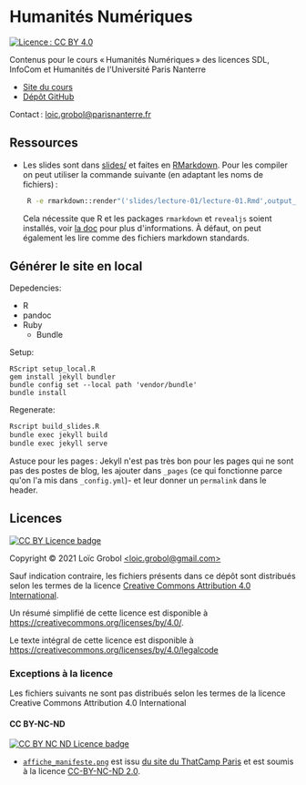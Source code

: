 [comment]: <> "LTeX: language=fr"
<!-- markdownlint-disable MD003 MD025 MD033 -->

Humanités Numériques
====================

[![Licence : CC BY 4.0](https://licensebuttons.net/l/by/4.0/80x15.png)](https://creativecommons.org/licenses/by/4.0/)

Contenus pour le cours « Humanités Numériques » des licences SDL, InfoCom et Humanités de
l'Université Paris Nanterre

- [Site du cours](https://loicgrobol.github.io/intro-humnum/)
- [Dépôt GitHub](https://github.com/LoicGrobol/intro-humnum)

Contact : [<loic.grobol@parisnanterre.fr>](mailto:loic.grobol@parisnanterre.fr)

## Ressources

- Les slides sont dans [slides/](slides) et faites en
  [RMarkdown](https://bookdown.org/yihui/rmarkdown). Pour les compiler on peut utiliser la commande
  suivante (en adaptant les noms de fichiers) :

  ```sh
   R -e rmarkdown::render"('slides/lecture-01/lecture-01.Rmd',output_file='lecture-01.html')"
   ```

  Cela nécessite que R et les packages `rmarkdown` et `revealjs` soient installés, voir [la
  doc](https://bookdown.org/yihui/rmarkdown/compile.html) pour plus d'informations. À défaut, on
  peut également les lire comme des fichiers markdown standards.

## Générer le site en local

Depedencies:

- R
- pandoc
- Ruby
  - Bundle

Setup:

```console
RScript setup_local.R
gem install jekyll bundler
bundle config set --local path 'vendor/bundle'
bundle install
```

Regenerate:

```bash
Rscript build_slides.R
bundle exec jekyll build
bundle exec jekyll serve
```

Astuce pour les pages : Jekyll n'est pas très bon pour les pages qui ne sont pas des postes de blog,
les ajouter dans `_pages` (ce qui fonctionne parce qu'on l'a mis dans `_config.yml`)- et leur donner
un `permalink` dans le header.

## Licences

[![CC BY Licence badge](https://i.creativecommons.org/l/by/4.0/88x31.png)](http://creativecommons.org/licenses/by/4.0/)

Copyright © 2021 Loïc Grobol [\<loic.grobol@gmail.com\>](mailto:loic.grobol@gmail.com)

Sauf indication contraire, les fichiers présents dans ce dépôt sont distribués selon les termes de
la licence [Creative Commons Attribution 4.0
International](https://creativecommons.org/licenses/by/4.0/).

Un résumé simplifié de cette licence est disponible à <https://creativecommons.org/licenses/by/4.0/>.

Le texte intégral de cette licence est disponible à
<https://creativecommons.org/licenses/by/4.0/legalcode>

### Exceptions à la licence

Les fichiers suivants ne sont pas distribués selon les termes de la licence Creative Commons
Attribution 4.0 International

#### CC BY-NC-ND

[![CC BY NC ND Licence badge](https://i.creativecommons.org/l/by-nc-nd/4.0/88x31.png)](http://creativecommons.org/licenses/by-nc-nd/4.0/)

- [`affiche_manifeste.png`](slides/lecture-01/pics/affiche_manifeste.png) est issu [du site du
  ThatCamp Paris](https://tcp.hypotheses.org/443) et est soumis à la licence [CC-BY-NC-ND
  2.0](https://creativecommons.org/licenses/by-nc-nd/2.0/).